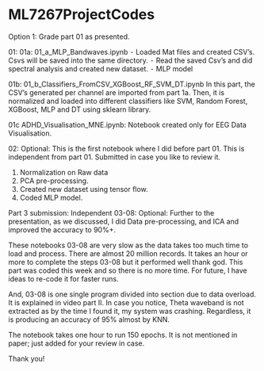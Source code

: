 # ML7267ProjectCodes
Option 1: Grade part 01 as presented. 

01: 
01a:  01_a_MLP_Bandwaves.ipynb
	⁃	Loaded Mat files and created CSV’s. Csvs will be saved into the same directory. 
	⁃	Read the saved Csv’s and did spectral analysis and created new dataset. 
	⁃	MLP model

01b: 01_b_Classifiers_FromCSV_XGBoost_RF_SVM_DT.ipynb
In this part, the CSV’s generated per channel are imported from part 1a. Then, it is normalized and loaded into different classifiers like SVM, Random Forest, XGBoost, MLP and DT using sklearn library.

01c ADHD_Visualisation_MNE.ipynb: Notebook created only for EEG Data Visualisation.

02: Optional:
This is the first notebook where I did before part 01. This is independent from part 01. Submitted in case you like to review it.
1. Normalization on Raw data
2. PCA pre-processing.
3. Created new dataset using tensor flow.
4. Coded MLP model.

Part 3 submission: Independent
03-08: Optional:
Further to the presentation, as we discussed, I did Data pre-processing, and ICA and improved the accuracy to 90%+.

These notebooks 03-08 are very slow as the data takes too much time to load and process. There are almost 20 million records. It takes an hour or more to complete the steps 03-08 but it performed well thank god. This part was coded this week and so there is no more time. For future, I have ideas to re-code it for faster runs. 

And, 03-08 is one single program divided into section due to data overload. It is explained in video part II. 
In case you notice, Theta waveband is not extracted as by the time I found it, my system was crashing. Regardless, it is producing an accuracy of 95% almost by KNN.

The notebook takes one hour to run 150 epochs. It is not mentioned in paper; just added for your review in case.

Thank you!
